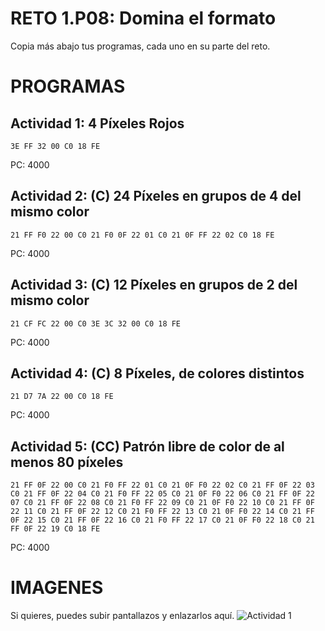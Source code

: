 # RETO 1.P08: Domina el formato
Copia más abajo tus programas, cada uno en su parte del reto.

# PROGRAMAS

## Actividad 1: 4 Píxeles Rojos
```
3E FF 32 00 C0 18 FE
```
PC: 4000

## Actividad 2: (C) 24 Píxeles en grupos de 4 del mismo color
```
21 FF F0 22 00 C0 21 F0 0F 22 01 C0 21 0F FF 22 02 C0 18 FE
```
PC: 4000

## Actividad 3: (C) 12 Píxeles en grupos de 2 del mismo color
```
21 CF FC 22 00 C0 3E 3C 32 00 C0 18 FE
```
PC: 4000

## Actividad 4: (C) 8 Píxeles, de colores distintos
```
21 D7 7A 22 00 C0 18 FE
```
PC: 4000
## Actividad 5: (CC) Patrón libre de color de al menos 80 píxeles
```
21 FF 0F 22 00 C0 21 F0 FF 22 01 C0 21 0F F0 22 02 C0 21 FF 0F 22 03 C0 21 FF 0F 22 04 C0 21 F0 FF 22 05 C0 21 0F F0 22 06 C0 21 FF 0F 22 07 C0 21 FF 0F 22 08 C0 21 F0 FF 22 09 C0 21 0F F0 22 10 C0 21 FF 0F 22 11 C0 21 FF 0F 22 12 C0 21 F0 FF 22 13 C0 21 0F F0 22 14 C0 21 FF 0F 22 15 C0 21 FF 0F 22 16 C0 21 F0 FF 22 17 C0 21 0F F0 22 18 C0 21 FF 0F 22 19 C0 18 FE
```
PC: 4000

# IMAGENES
Si quieres, puedes subir pantallazos y enlazarlos aquí.
![Actividad 1](/pixelrojo.png)

